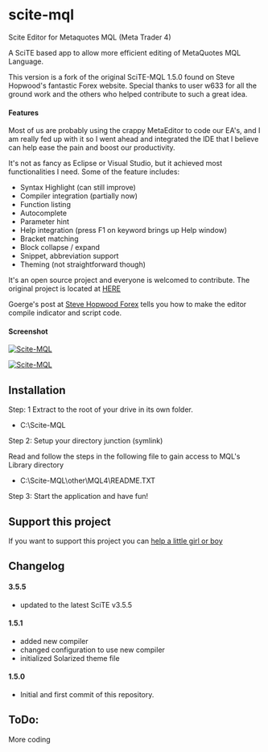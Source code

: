 # scite-mql
Scite Editor for Metaquotes MQL (Meta Trader 4)

A SciTE based app to allow more efficient editing of MetaQuotes MQL Language. 

This version is a fork of the original SciTE-MQL 1.5.0 found on Steve Hopwood's fantastic Forex website.
Special thanks to user w633 for all the ground work and the others who helped contribute to such a great idea.



#### Features
Most of us are probably using the crappy MetaEditor to code our EA's, and I am really fed up with it so I went ahead and integrated the IDE that I believe can help ease the pain and boost our productivity.

It's not as fancy as Eclipse or Visual Studio, but it achieved most functionalities I need. Some of the feature includes:

- Syntax Highlight (can still improve)
- Compiler integration (partially now)
- Function listing
- Autocomplete
- Parameter hint
- Help integration (press F1 on keyword brings up Help window)
- Bracket matching
- Block collapse / expand
- Snippet, abbreviation support
- Theming (not straightforward though)

It's an open source project and everyone is welcomed to contribute. The original project is located at [HERE](https://code.google.com/p/scite-mql/)

Goerge's post at [Steve Hopwood Forex](http://www.stevehopwoodforex.com/phpBB3/viewtopic.php?p=26565#p26565) tells you how to make the editor compile indicator and script code.

#### Screenshot

[![Scite-MQL](http://wiki.scite-mql.googlecode.com/hg/images/scite-mql-s1.png)](http://wiki.scite-mql.googlecode.com/hg/images/scite-mql-s1.png)

[![Scite-MQL](http://i.imgur.com/bDiIYAg.png)](http://i.imgur.com/bDiIYAg.png)

## Installation

Step: 1
Extract to the root of your drive in its own folder. 

- C:\Scite-MQL

Step 2: Setup your directory junction (symlink)

Read and follow the steps in the following file to gain access to MQL's Library directory

- C:\Scite-MQL\other\MQL4\README.TXT

Step 3: Start the application and have fun!


## Support this project

If you want to support this project you can [help a little girl or boy](http://www.compassion.com/)

## Changelog

#### 3.5.5
- updated to the latest SciTE v3.5.5


#### 1.5.1
- added new compiler
- changed configuration to use new compiler
- initialized Solarized theme file

#### 1.5.0
- Initial and first commit of this repository.  

## ToDo:

More coding


